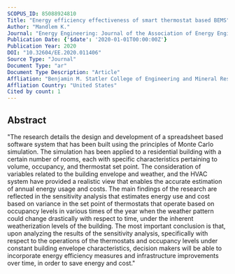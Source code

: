 ```yaml
---
SCOPUS_ID: 85088924810
Title: "Energy efficiency effectiveness of smart thermostat based BEMS"
Author: "Mandlem K."
Journal: "Energy Engineering: Journal of the Association of Energy Engineering"
Publication Date: {'$date': '2020-01-01T00:00:00Z'}
Publication Year: 2020
DOI: "10.32604/EE.2020.011406"
Source Type: "Journal"
Document Type: "ar"
Document Type Description: "Article"
Affliation: "Benjamin M. Statler College of Engineering and Mineral Resources"
Affliation Country: "United States"
Cited by count: 1
---
```


## Abstract
"The research details the design and development of a spreadsheet based software system that has been built using the principles of Monte Carlo simulation. The simulation has been applied to a residential building with a certain number of rooms, each with specific characteristics pertaining to volume, occupancy, and thermostat set point. The consideration of variables related to the building envelope and weather, and the HVAC system have provided a realistic view that enables the accurate estimation of annual energy usage and costs. The main findings of the research are reflected in the sensitivity analysis that estimates energy use and cost based on variance in the set point of thermostats that operate based on occupancy levels in various times of the year when the weather pattern could change drastically with respect to time, under the inherent weatherization levels of the building. The most important conclusion is that, upon analyzing the results of the sensitivity analysis, specifically with respect to the operations of the thermostats and occupancy levels under constant building envelope characteristics, decision makers will be able to incorporate energy efficiency measures and infrastructure improvements over time, in order to save energy and cost."
